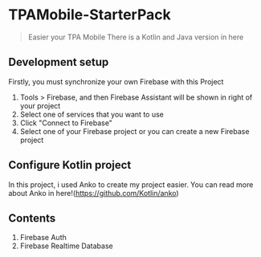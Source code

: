 # TPAMobile-StarterPack
> Easier your TPA Mobile
There is a Kotlin and Java version in here

## Development setup
Firstly, you must synchronize your own Firebase with this Project
1. Tools > Firebase, and then Firebase Assistant will be shown in right of your project
2. Select one of services that you want to use
3. Click "Connect to Firebase"
4. Select one of your Firebase project or you can create a new Firebase project


## Configure Kotlin project
In this project, i used Anko to create my project easier. You can read more about Anko in here!(https://github.com/Kotlin/anko)


## Contents
1. Firebase Auth
2. Firebase Realtime Database
